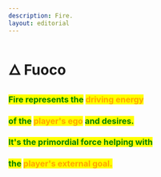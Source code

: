 ```yaml
---
description: Fire.
layout: editorial
---
```


# 🜂 Fuoco

### <mark style="color:green;"></mark>

### <mark style="color:green;">Fire represents the</mark> <mark style="color:orange;">driving energy</mark>&#x20;

### <mark style="color:green;">of the</mark> <mark style="color:orange;">player's ego</mark> <mark style="color:green;">and desires.</mark>&#x20;

### <mark style="color:green;">It's the primordial force helping with</mark>&#x20;

### <mark style="color:green;">the</mark> <mark style="color:orange;">player's external goal.</mark>

<mark style="color:green;"></mark>

<mark style="color:green;"></mark>

